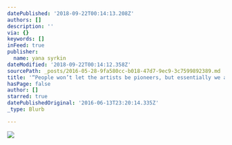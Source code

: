 ```yaml
---
datePublished: '2018-09-22T00:14:13.208Z'
authors: []
description: ''
via: {}
keywords: []
inFeed: true
publisher:
  name: yana syrkin
dateModified: '2018-09-22T00:14:12.358Z'
sourcePath: _posts/2016-05-28-9fa580cc-b018-47d7-9ec9-3c7599892389.md
title: '“People won’t let the artists be pioneers, but essentially we always are.”'
hasPage: false
author: []
starred: true
datePublishedOriginal: '2016-06-13T23:20:14.335Z'
_type: Blurb

---
```

![](https://the-grid-user-content.s3-us-west-2.amazonaws.com/b8a8c548-b67e-4145-aee1-1bf48999bc11.jpg)